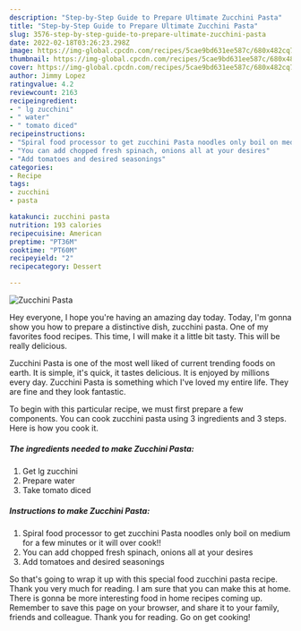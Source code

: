 ```yaml
---
description: "Step-by-Step Guide to Prepare Ultimate Zucchini Pasta"
title: "Step-by-Step Guide to Prepare Ultimate Zucchini Pasta"
slug: 3576-step-by-step-guide-to-prepare-ultimate-zucchini-pasta
date: 2022-02-18T03:26:23.298Z
image: https://img-global.cpcdn.com/recipes/5cae9bd631ee587c/680x482cq70/zucchini-pasta-recipe-main-photo.jpg
thumbnail: https://img-global.cpcdn.com/recipes/5cae9bd631ee587c/680x482cq70/zucchini-pasta-recipe-main-photo.jpg
cover: https://img-global.cpcdn.com/recipes/5cae9bd631ee587c/680x482cq70/zucchini-pasta-recipe-main-photo.jpg
author: Jimmy Lopez
ratingvalue: 4.2
reviewcount: 2163
recipeingredient:
- " lg zucchini"
- " water"
- " tomato diced"
recipeinstructions:
- "Spiral food processor to get zucchini Pasta noodles only boil on medium for a few minutes or it will over cook!!"
- "You can add chopped fresh spinach, onions all at your desires"
- "Add tomatoes and desired seasonings"
categories:
- Recipe
tags:
- zucchini
- pasta

katakunci: zucchini pasta 
nutrition: 193 calories
recipecuisine: American
preptime: "PT36M"
cooktime: "PT60M"
recipeyield: "2"
recipecategory: Dessert

---
```



![Zucchini Pasta](https://img-global.cpcdn.com/recipes/5cae9bd631ee587c/680x482cq70/zucchini-pasta-recipe-main-photo.jpg)

Hey everyone, I hope you're having an amazing day today. Today, I'm gonna show you how to prepare a distinctive dish, zucchini pasta. One of my favorites food recipes. This time, I will make it a little bit tasty. This will be really delicious.

Zucchini Pasta is one of the most well liked of current trending foods on earth. It is simple, it's quick, it tastes delicious. It is enjoyed by millions every day. Zucchini Pasta is something which I've loved my entire life. They are fine and they look fantastic.




To begin with this particular recipe, we must first prepare a few components. You can cook zucchini pasta using 3 ingredients and 3 steps. Here is how you cook it.

<!--inarticleads1-->

##### The ingredients needed to make Zucchini Pasta:

1. Get  lg zucchini
1. Prepare  water
1. Take  tomato diced




<!--inarticleads2-->

##### Instructions to make Zucchini Pasta:

1. Spiral food processor to get zucchini Pasta noodles only boil on medium for a few minutes or it will over cook!!
1. You can add chopped fresh spinach, onions all at your desires
1. Add tomatoes and desired seasonings




So that's going to wrap it up with this special food zucchini pasta recipe. Thank you very much for reading. I am sure that you can make this at home. There is gonna be more interesting food in home recipes coming up. Remember to save this page on your browser, and share it to your family, friends and colleague. Thank you for reading. Go on get cooking!
